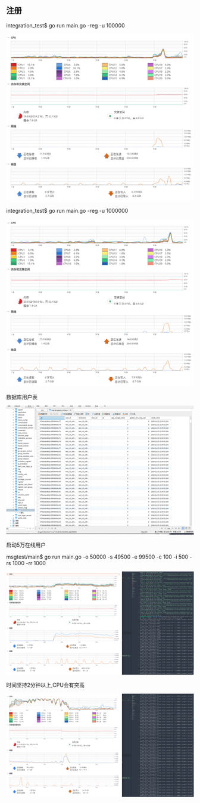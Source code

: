 ## 注册

integration_test$ go run main.go -reg -u 100000

![1734262156609](image/test/1734262156609.png)


integration_test$ go run main.go -reg -u 1000000

![1734262319772](image/test/1734262319772.png)

数据库用户表

![1734262530967](image/test/1734262530967.png)



启动5万在线用户

msgtest/main$ go run main.go -o 50000 -s 49500 -e 99500 -c 100 -i 500 -rs 1000 -rr 1000

![1734262841296](image/test/1734262841296.png)

时间坚持2分钟以上,CPU会有突高

![1734263519371](image/test/1734263519371.png)
